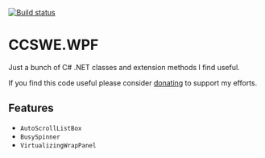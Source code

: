 [![Build status](https://ci.appveyor.com/api/projects/status/jdqirp46kppcw2jq/branch/master?svg=true)](https://ci.appveyor.com/project/CoryCharlton/ccswe-libraries/branch/master)

# CCSWE.WPF

Just a bunch of C# .NET classes and extension methods I find useful.

If you find this code useful please consider [donating](https://www.paypal.com/cgi-bin/webscr?cmd=_s-xclick&hosted_button_id=ECGSEZ36LV6QU) to support my efforts.

## Features

* `AutoScrollListBox`
* `BusySpinner`
* `VirtualizingWrapPanel`
